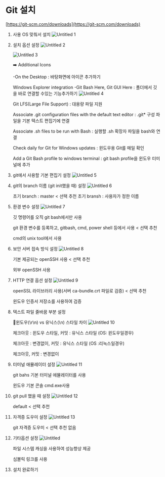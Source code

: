 # Git 설치

[https://git-scm.com/downloads](https://git-scm.com/downloads)

1. 사용 OS 맞춰서 설치
    ![Untitled 1](https://user-images.githubusercontent.com/83447120/163581375-7d6dc6f9-6def-4bfd-8df0-4c16fa57cea8.png)

    
    
2. 설치 옵션 설정
    ![Untitled 2](https://user-images.githubusercontent.com/83447120/163581387-e50e8f70-c549-478f-ab8d-71a1504af0ca.png)

    
    ![Untitled 3](https://user-images.githubusercontent.com/83447120/163581394-6baafec1-d82b-4b43-a0af-979fa55e6178.png)

   
    
    <aside>
    ➡️ Additional Icons
    
    -On the Desktop : 바탕화면에 아이콘 추가하기
    
    Windows Explorer integration
    -Git Bash Here, Git GUI Here : 폴더에서 깃 을 바로 연결할 수있는 기능추가하기
    ![Untitled 4](https://user-images.githubusercontent.com/83447120/163581422-871842ae-d64e-4bac-8756-dafadb12934a.png)

   
    
    Git LFS(Large File Support) : 대용량 파일 지원
    
    Associate .git configuration files with the default text editor : .git* 구성 파일을 기본 텍스트 편집기에 연결
    
    Associate .sh files to be run with Bash : 실행할 .sh 확장자 파일을 bash와 연결
    
    Check daily for Git for Windows updates : 윈도우용 Git를 매일 확인
    
    Add a Git Bash profile to windows terminal :  git bash profile을 윈도우 터미널에 추가
    
    </aside>
    
3. git에서 사용할 기본 편집기 설정
    ![Untitled 5](https://user-images.githubusercontent.com/83447120/163581448-e48f5063-af2c-4974-8a30-aa7a9cba203b.png)

   
    
4. git의 branch 이름 (git init했을 때) 설정
    ![Untitled 6](https://user-images.githubusercontent.com/83447120/163581457-c622445c-d8c3-46b7-a73b-ebe43fd0d76c.png)

    
    초기 branch : master < 선택 추천
    초기 bransh : 사용자가 정한 이름
    
5. 환경 변수 설정
    ![Untitled 7](https://user-images.githubusercontent.com/83447120/163581835-91bd905d-fe91-4f9c-b32b-10f7b160118f.png)

    
    깃 명령어를 오직 git bash에서만 사용
    
    git 환경 변수를 등록하고, gitbash, cmd, power shell 등에서 사용 < 선택 추천
    
    cmd의 unix tool에서 사용
    
6. 보안 서버 접속 방식 설정
    ![Untitled 8](https://user-images.githubusercontent.com/83447120/163581844-037f9418-7cad-4cae-8ecf-4610c4a423b9.png)

    
    기본 제공되는 openSSH 사용 < 선택 추천
    
    외부 openSSH 사용 
    
7. HTTP 연결 옵션 설정
    ![Untitled 9](https://user-images.githubusercontent.com/83447120/163581862-d20785ef-594d-4f76-83c1-a7f7c81b4bc2.png)

    
    openSSL 라이브러리 사용(서버 ca-bundle.crt 파일로 검증) < 선택 추천
    
    윈도우 인증서 저장소를 사용하여 검증
    
8. 텍스트 파일 줄바꿈 부분 설정
    
    🔸윈도우(\r\n) vs 유닉스(\n) 스타일 차이 
    ![Untitled 10](https://user-images.githubusercontent.com/83447120/163581877-fcbdebc3-8515-48ca-bb61-af77cdd39528.png)

    
    체크아웃 : 윈도우 스타일, 커밋 : 유닉스 스타일 (OS: 윈도우일경우)
    
    체크아웃 : 변경없이, 커밋 : 유닉스 스타일 (OS :리눅스일경우)
    
    체크아웃, 커밋 : 변경없이
    
9. 터미널 애뮬레이터 설정
    ![Untitled 11](https://user-images.githubusercontent.com/83447120/163581884-c619801c-0366-4e40-98e7-3d4aabc5715d.png)

    
    git bahs 기본 터미널 에뮬레이터를 사용
    
    윈도우 기본 콘솔 cmd.exe사용
    
10. git pull 했을 때 설정
    ![Untitled 12](https://user-images.githubusercontent.com/83447120/163581894-6f4ac79a-7087-454d-a00c-fda14608e7e2.png)

    
    default < 선택 추천
    
11. 자격증 도우미 설정
    ![Untitled 13](https://user-images.githubusercontent.com/83447120/163581902-ee32e301-0802-4693-bba1-c13502a26a38.png)

    
    git 자격증 도우미 < 선택 추천
    없음
    
12. 기타옵션 설정
    ![Untitled](https://user-images.githubusercontent.com/83447120/163581912-73cba471-4b20-410f-ac81-9e38759cb029.png)

    
    파일 시스템 캐싱을 사용하여 성능향상 제공
    
    심볼릭 링크를 사용 
    
13. 설치 완료하기

